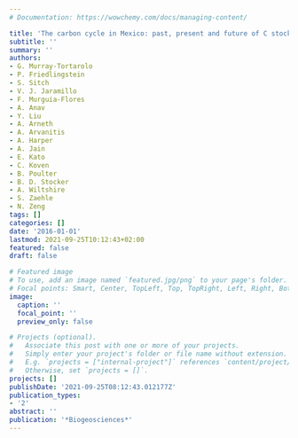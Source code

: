 ```yaml
---
# Documentation: https://wowchemy.com/docs/managing-content/

title: 'The carbon cycle in Mexico: past, present and future of C stocks and fluxes'
subtitle: ''
summary: ''
authors:
- G. Murray-Tortarolo
- P. Friedlingstein
- S. Sitch
- V. J. Jaramillo
- F. Murguia-Flores
- A. Anav
- Y. Liu
- A. Arneth
- A. Arvanitis
- A. Harper
- A. Jain
- E. Kato
- C. Koven
- B. Poulter
- B. D. Stocker
- A. Wiltshire
- S. Zaehle
- N. Zeng
tags: []
categories: []
date: '2016-01-01'
lastmod: 2021-09-25T10:12:43+02:00
featured: false
draft: false

# Featured image
# To use, add an image named `featured.jpg/png` to your page's folder.
# Focal points: Smart, Center, TopLeft, Top, TopRight, Left, Right, BottomLeft, Bottom, BottomRight.
image:
  caption: ''
  focal_point: ''
  preview_only: false

# Projects (optional).
#   Associate this post with one or more of your projects.
#   Simply enter your project's folder or file name without extension.
#   E.g. `projects = ["internal-project"]` references `content/project/deep-learning/index.md`.
#   Otherwise, set `projects = []`.
projects: []
publishDate: '2021-09-25T08:12:43.012177Z'
publication_types:
- '2'
abstract: ''
publication: '*Biogeosciences*'
---
```

